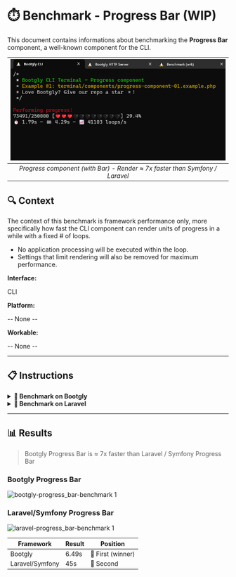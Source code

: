 # ⏱️ Benchmark - Progress Bar (WIP)

This document contains informations about benchmarking the **Progress Bar** component, a well-known component for the CLI.

| ![](https://github.com/bootgly/.github/raw/main/screenshots/bootgly-php-framework/Bootgly-Progress-Bar-component.png "Render 6x faster than Symfony / Laravel") |
|:--:| 
| *Progress component (with Bar) - Render ≈ 7x faster than Symfony / Laravel* |

## 🔍 Context

The context of this benchmark is framework performance only, more specifically how fast the CLI component can render units of progress in a while with a fixed # of loops.

- No application processing will be executed within the loop.
- Settings that limit rendering will also be removed for maximum performance.

**Interface:**

CLI

**Platform:**

-- None --

**Workable:**

-- None --

---

## 📋 Instructions

<details>
  <summary><b>🥇 Benchmark on Bootgly</b></summary><br>

1) Clone the Bootgly base platform repository:
```bash
git clone https://github.com/bootgly/bootgly.git
```
---
2) Change directory to `bootgly/scripts`:
```bash
cd bootgly/scripts
```
---
3) Create a temp script:
```bash
nano progress.php
```
---
4) Copy and paste the Bootgly Progress Bar benchmarking code:
```php
<?php
namespace scripts;


require __DIR__ . '/../autoload.php';


use Bootgly\CLI;
use Bootgly\CLI\Terminal\components\Progress\Progress;


$Output = CLI::$Terminal->Output;

$Progress = new Progress($Output);
// * Config
// @
$Progress->throttle = 0.0; // @ Remove any limit

// * Data
// @
$Progress->total = 250000;
// ! Templating
$Progress->template = <<<'TEMPLATE'
@description;
@current;/@total; [@bar;] @percent;%
⏱️ @elapsed;s - 🏁 @eta;s - 📈 @rate; loops/s
TEMPLATE;

// ! Bar
// * Config
$Progress->Bar->units = 10;
// * Data
$Progress->Bar->Symbols->incomplete = '🖤';
$Progress->Bar->Symbols->current = '';
$Progress->Bar->Symbols->complete = '❤️';

$Progress->start();

$i = 0;
while ($i++ < 250000) {
   if ($i === 1) {
      $Progress->describe('@#red: Performing progress! @;');
   }
   if ($i === 125000) {
      $Progress->describe('@#yellow: There\'s only half left... @;');
   }
   if ($i === 249999) {
      $Progress->describe('@#green: Finished!!! @;');
   }

   $Progress->advance();
}

$Progress->finish();
```

Execute the script:
```bash
php progress.php
```
---
5) Wait the progress and check the time spent to complete 250K iterations:

![bootgly-progress_bar-benchmark 1](https://github.com/bootgly/bootgly_benchmarks/assets/9668277/b5a70e60-5aac-4991-8405-f8b28a94f4cf)
</details>



<details>
  <summary><b>🥈 Benchmark on Laravel</b></summary><br>

1) Create a new project using Composer:

```bash
composer create-project --prefer-dist laravel/laravel laravel
```
---
2) Change directory to `laravel`:
```bash
cd laravel
```
---
3) Create new PHP script on root:
```bash
nano progress_bar.php
```
---
4) Copy and paste the Laravel Progress Bar benchmarking code:
```php
#!/usr/bin/env php
<?php

require __DIR__ . '/vendor/autoload.php';


use Symfony\Component\Console\Helper\ProgressBar;
use Symfony\Component\Console\Output\ConsoleOutput;

$output = new ConsoleOutput();

// creates a new progress bar (50 units)
$progressBar = new ProgressBar($output, 250000, 0);

$progressBar->setFormat(<<<'TEMPLATE'
%message%
%current%/%max% [%bar%] %percent%%
⏱️ %elapsed% / 🏁 %remaining%
TEMPLATE);

$progressBar->setRedrawFrequency(1);
$progressBar->minSecondsBetweenRedraws(0);

$progressBar->setBarWidth(10);

// Bar symbols
$progressBar->setBarCharacter('❤️');
$progressBar->setEmptyBarCharacter('🖤');
$progressBar->setProgressCharacter('');

// starts and displays the progress bar
$progressBar->start();

$i = 0;
while ($i++ < 250000) {
   if ($i === 1) {
      $progressBar->setMessage('Performing progress!');
   }
   if ($i === 125000) {
      $progressBar->setMessage('There\'s only half left...');
   }
   if ($i === 249999) {
      $progressBar->setMessage('Finished!!!');
   }

   $progressBar->advance();
}

// ensures that the progress bar is at 100%
$progressBar->finish();

echo PHP_EOL;
```
---
5) Wait the progress and check the time spent to complete 250K iterations:

![laravel-progress_bar-benchmark 1](https://github.com/bootgly/bootgly_benchmarks/assets/9668277/eaae01ac-a5b7-48c6-a5cf-48766b407d8f)
</details>

---

## 📊 Results

> Bootgly Progress Bar is ≈ 7x faster than Laravel / Symfony Progress Bar

### Bootgly Progress Bar
![bootgly-progress_bar-benchmark 1](https://github.com/bootgly/bootgly_benchmarks/assets/9668277/b5a70e60-5aac-4991-8405-f8b28a94f4cf)

### Laravel/Symfony Progress Bar
![laravel-progress_bar-benchmark 1](https://github.com/bootgly/bootgly_benchmarks/assets/9668277/eaae01ac-a5b7-48c6-a5cf-48766b407d8f)

Framework | Result | Position
--- | --- | ---
Bootgly | 6.49s | 🥇 First (winner)
Laravel/Symfony | 45s | 🥈 Second
